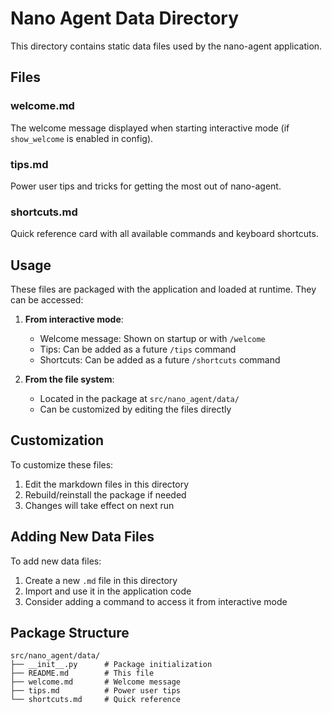# Nano Agent Data Directory

This directory contains static data files used by the nano-agent application.

## Files

### welcome.md
The welcome message displayed when starting interactive mode (if `show_welcome` is enabled in config).

### tips.md
Power user tips and tricks for getting the most out of nano-agent.

### shortcuts.md
Quick reference card with all available commands and keyboard shortcuts.

## Usage

These files are packaged with the application and loaded at runtime. They can be accessed:

1. **From interactive mode**:
   - Welcome message: Shown on startup or with `/welcome`
   - Tips: Can be added as a future `/tips` command
   - Shortcuts: Can be added as a future `/shortcuts` command

2. **From the file system**:
   - Located in the package at `src/nano_agent/data/`
   - Can be customized by editing the files directly

## Customization

To customize these files:
1. Edit the markdown files in this directory
2. Rebuild/reinstall the package if needed
3. Changes will take effect on next run

## Adding New Data Files

To add new data files:
1. Create a new `.md` file in this directory
2. Import and use it in the application code
3. Consider adding a command to access it from interactive mode

## Package Structure

```
src/nano_agent/data/
├── __init__.py      # Package initialization
├── README.md        # This file
├── welcome.md       # Welcome message
├── tips.md          # Power user tips
└── shortcuts.md     # Quick reference
```